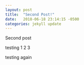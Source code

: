 ```yaml
---
layout: post
title:  "Second Post!"
date:   2018-06-18 23:14:15 -0500
categories: jekyll update
---
```


Second post

testing 1 2 3

testing again
